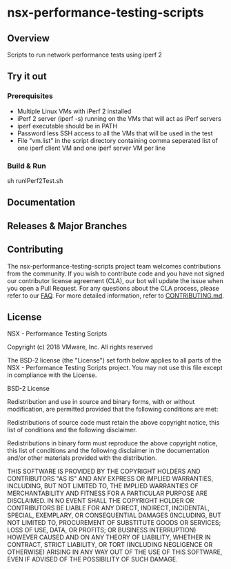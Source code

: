 

# nsx-performance-testing-scripts

## Overview
Scripts to run network performance tests using iperf 2

## Try it out

### Prerequisites

* Multiple Linux VMs with iPerf 2 installed
* iPerf 2 server (iperf -s) running on the VMs that will act as iPerf servers 
* iperf executable should be in PATH
* Password less SSH access to all the VMs that will be used in the test
* File "vm.list" in the script directory containing comma seperated list of one iperf client VM and one iperf server VM per line

### Build & Run

sh runIPerf2Test.sh

## Documentation

## Releases & Major Branches

## Contributing

The nsx-performance-testing-scripts project team welcomes contributions from the community. If you wish to contribute code and you have not
signed our contributor license agreement (CLA), our bot will update the issue when you open a Pull Request. For any
questions about the CLA process, please refer to our [FAQ](https://cla.vmware.com/faq). For more detailed information,
refer to [CONTRIBUTING.md](CONTRIBUTING.md).

## License

NSX - Performance Testing Scripts

Copyright (c) 2018 VMware, Inc.  All rights reserved				

The BSD-2 license (the "License") set forth below applies to all parts of the NSX - Performance Testing Scripts project.  You may not use this file except in compliance with the License.

BSD-2 License 

Redistribution and use in source and binary forms, with or without modification, are permitted provided that the following conditions are met:

Redistributions of source code must retain the above copyright notice, this list of conditions and the following disclaimer.

Redistributions in binary form must reproduce the above copyright notice, this list of conditions and the following disclaimer in the documentation and/or other materials provided with the distribution.

THIS SOFTWARE IS PROVIDED BY THE COPYRIGHT HOLDERS AND CONTRIBUTORS "AS IS" AND ANY EXPRESS OR IMPLIED WARRANTIES, INCLUDING, BUT NOT LIMITED TO, THE IMPLIED WARRANTIES OF MERCHANTABILITY AND FITNESS FOR A PARTICULAR PURPOSE ARE DISCLAIMED. IN NO EVENT SHALL THE COPYRIGHT HOLDER OR CONTRIBUTORS BE LIABLE FOR ANY DIRECT, INDIRECT, INCIDENTAL, SPECIAL, EXEMPLARY, OR CONSEQUENTIAL DAMAGES (INCLUDING, BUT NOT LIMITED TO, PROCUREMENT OF SUBSTITUTE GOODS OR SERVICES; LOSS OF USE, DATA, OR PROFITS; OR BUSINESS INTERRUPTION) HOWEVER CAUSED AND ON ANY THEORY OF LIABILITY, WHETHER IN CONTRACT, STRICT LIABILITY, OR TORT (INCLUDING NEGLIGENCE OR OTHERWISE) ARISING IN ANY WAY OUT OF THE USE OF THIS SOFTWARE, EVEN IF ADVISED OF THE POSSIBILITY OF SUCH DAMAGE.
